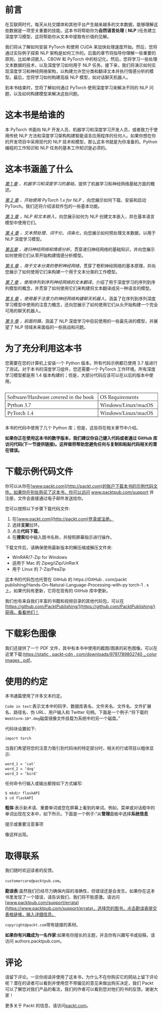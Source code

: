 <title>B12365_Preface_Final_JC_ePub</title>

# 前言

在互联网时代，每天从社交媒体和其他平台产生越来越多的文本数据，能够理解这些数据是一项至关重要的技能。这本书将帮助你为**自然语言处理** ( **NLP** )任务建立深度学习模型，这将帮助你从文本中提取有价值的见解。

我们将从了解如何安装 PyTorch 和使用 CUDA 来加快处理速度开始。然后，您将通过实际例子探索 NLP 架构是如何工作的。后面的章节将指导你理解一些重要的原则，比如单词嵌入、CBOW 和 PyTorch 中的标记化。然后，您将学习一些处理文本数据的技术，以及深度学习如何用于 NLP 任务。接下来，我们将演示如何实现深度学习和神经网络架构，以构建允许您分类和翻译文本并执行情感分析的模型。最后，您将学习如何构建高级 NLP 模型，如对话聊天机器人。

到本书结束时，您将了解如何通过 PyTorch 使用深度学习来解决不同的 NLP 问题，以及如何构建模型来解决这些问题。

# 这本书是给谁的

本 PyTorch 书面向 NLP 开发人员、机器学习和深度学习开发人员，或者致力于使用传统 NLP 方法和深度学习架构构建智能语言应用程序的任何人。如果你想在你的开发项目中采用现代的 NLP 技术和模型，那么这本书就是为你准备的。Python 编程的工作知识和 NLP 任务的基本工作知识是必须的。

# 这本书涵盖了什么

[*第 1 章*](B12365_01_Final_JC_ePub.xhtml#_idTextAnchor015) *，机器学习和深度学习的基础*，提供了机器学习和神经网络基础方面的概述。

[*第 2 章*](B12365_02_FInal_JC_ePub.xhtml#_idTextAnchor029) *，开始使用 PyTorch 1.x for NLP* ，向您展示如何下载、安装和启动 PyTorch。我们还将介绍该软件包的一些基本功能。

[*第 3 章*](B12365_03_Final_JC_ePub.xhtml#_idTextAnchor051) *，NLP 和文本嵌入*，向您展示如何为 NLP 创建文本嵌入，并在基本语言模型中使用它们。

[*第 4 章*](B12365_04_Final_JC_ePub.xhtml#_idTextAnchor070) *，文本预处理、词干化、词条化*，向您展示如何预处理文本数据，以用于 NLP 深度学习模型。

[*第五章*](B12365_05_Final_JC_ePub.xhtml#_idTextAnchor092) *，递归神经网络和情感分析*，贯穿递归神经网络的基础知识，并向您展示如何使用它们从零开始构建情感分析模型。

[*第 6 章*](B12365_06_Final_JC_ePub.xhtml#_idTextAnchor112) *，用于文本分类的卷积神经网络*，贯穿了卷积神经网络的基本原理，并向您展示了如何使用它们来构建一个用于文本分类的工作模型。

[*第 7 章*](B12365_07_Final_JC_ePub.xhtml#_idTextAnchor124) *，使用序列到序列神经网络的文本翻译*，介绍了用于深度学习的序列到序列模型的概念，并贯穿了如何使用它们来构建将文本翻译成另一种语言的模型。

[*第 8 章*](B12365_08_Final_JC_ePub.xhtml#_idTextAnchor139) *，使用基于注意力的神经网络构建聊天机器人*，涵盖了在序列到序列深度学习模型中使用的注意力概念，还向您展示了如何使用它们从头开始构建一个完全可用的聊天机器人。

[*第 9 章*](B12365_09_Final_JC_ePub.xhtml#_idTextAnchor156) *，前面的路*，涵盖了 NLP 深度学习中目前使用的一些最先进的模型，并展望了 NLP 领域未来面临的一些挑战和问题。

# 为了充分利用这本书

您需要在您的计算机上安装一个 Python 版本。所有代码示例都已使用 3.7 版进行了测试。对于本书的深度学习组件，您还需要一个 PyTorch 工作环境。所有深度学习模型都是用 1.4 版本构建的；但是，大部分代码应该可以在以后的版本中使用。

![](img/B12365_Preface_01.jpg)

本书的代码中使用了几个 Python 库；但是，这些将在相关章节中介绍。

**如果你正在使用这本书的数字版本，我们建议你自己键入代码或者通过 GitHub 库访问代码(下一节提供链接)。这样做将帮助您避免任何与复制和粘贴代码相关的潜在错误。**

# 下载示例代码文件

你可以从你在[www.packt.com](http://packt.com)的账户下载本书的示例代码文件。如果你在别处购买了这本书，你可以访问 www.packtpub.com/support 并注册，文件会直接通过电子邮件发送给你。

您可以按照以下步骤下载代码文件:

1.  在[www.packt.com](http://packt.com)登录或注册。
2.  选择**支架**拉环。
3.  点击**代码下载**。
4.  在**搜索**框中输入图书名称，并按照屏幕指示进行操作。

下载文件后，请确保使用最新版本的解压缩或解压文件夹:

*   WinRAR/7-Zip for Windows
*   适用于 Mac 的 Zipeg/iZip/UnRarX
*   用于 Linux 的 7-Zip/PeaZip

这本书的代码包也托管在 GitHub 的 https://GitHub . com/packt publishing/Hands-On-Natural-Language-Processing-with-py torch-1 . x 上。如果代码有更新，它将在现有的 GitHub 库中更新。

我们也有来自我们丰富的书籍和视频目录的其他代码包，可以在[https://github.com/PacktPublishing/](https://github.com/PacktPublishing/)获得。看看他们！

# 下载彩色图像

我们还提供了一个 PDF 文件，其中有本书中使用的截图/图表的彩色图像。可以在这里下载:[https://static . packt-cdn . com/downloads/9781789802740 _ color images . pdf](https://static.packt-cdn.com/downloads/9781789802740_ColorImages.pdf)。

# 使用的约定

本书通篇使用了许多文本约定。

`Code in text`:表示文本中的码字、数据库表名、文件夹名、文件名、文件扩展名、路径名、伪 URL、用户输入和 Twitter 句柄。下面是一个例子:“将下载的`WebStorm-10*.dmg`磁盘镜像文件挂载为系统中的另一个磁盘。”

代码块设置如下:

```
import torch
```

当我们希望将您的注意力吸引到代码块的特定部分时，相关的行或项目以粗体显示:

```
word_1 = ‘cat'
word_2 = ‘dog'
word_3 = ‘bird'
```

任何命令行输入或输出都按如下方式编写:

```
$ mkdir flaskAPI
$ cd flaskAPI
```

**粗体**:表示新术语、重要单词或您在屏幕上看到的单词。例如，菜单或对话框中的单词出现在文本中，如下所示。下面是一个例子:“从**管理**面板中选择**系统信息**

提示或重要注意事项

像这样出现。

# 取得联系

我们随时欢迎读者的反馈。

`customercare@packtpub.com`。

**勘误表**:虽然我们已经尽力确保内容的准确性，但错误还是会发生。如果你在这本书里发现了一个错误，请告诉我们，我们将不胜感激。请访问[www.packtpub.com/support/errata](https://www.packtpub.com/support/errata)，选择您的图书，点击勘误表提交表格链接，输入详细信息。

`copyright@packt.com`带有链接的素材。

**如果你有兴趣成为一名作家**:如果有你擅长的主题，并且你有兴趣写书或投稿，请访问 authors.packtpub.com。

# 评论

请留下评论。一旦你阅读并使用了这本书，为什么不在你购买它的网站上留下评论呢？潜在的读者可以看到并使用您不带偏见的意见来做出购买决定，我们 Packt 可以了解您对我们产品的看法，我们的作者可以看到您对他们的书的反馈。谢谢大家！

更多关于 Packt 的信息，请访问[packt.com](http://packt.com)。